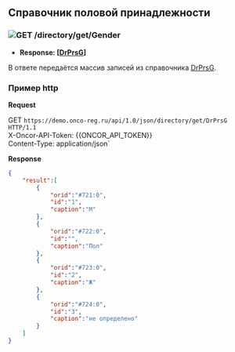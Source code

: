 ## Справочник половой принадлежности

### ![GET](../../../../img/get.png) /directory/get/Gender

* **Response: [[DrPrsG](../../../../types/types.md#com.siams.med.api.DrPrsG)]**

В ответе передаётся массив записей из справочника [DrPrsG](../../../../types/types.md#com.siams.med.api.DrPrsG).

### Пример http
**Request** 

GET `https://demo.onco-reg.ru/api/1.0/json/directory/get/DrPrsG HTTP/1.1`  
X-Oncor-API-Token: {{ONCOR_API_TOKEN}}  
Content-Type: application/json`

**Response**

```json
{
    "result":[
        {
            "orid":"#721:0",
            "id":"1",
            "caption":"М"
        },
        {
            "orid":"#722:0",
            "id":"",
            "caption":"Пол"
        },
        {
            "orid":"#723:0",
            "id":"2",
            "caption":"Ж"
        },
        {
            "orid":"#724:0",
            "id":"3",
            "caption":"не определено"
        }
    ]
}
```

